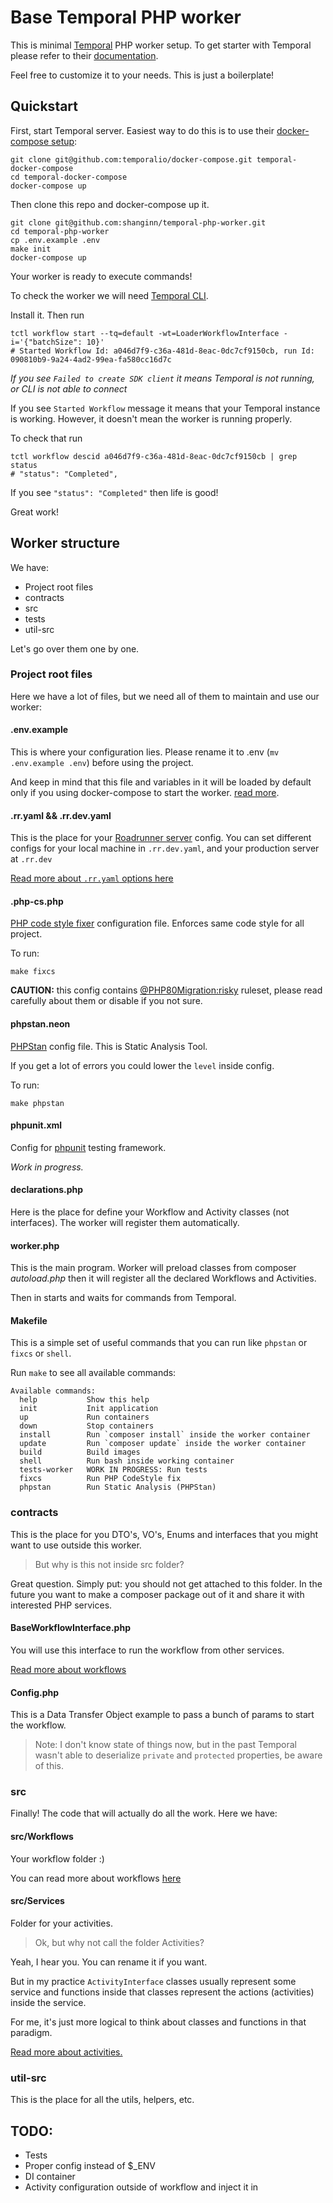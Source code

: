 # Base Temporal PHP worker

This is minimal [Temporal](https://temporal.io/) PHP worker setup.
To get starter with Temporal please refer to their [documentation](https://docs.temporal.io/php/introduction/).

Feel free to customize it to your needs. This is just a boilerplate!   

## Quickstart

First, start Temporal server. Easiest way to do this is to use their [docker-compose setup](https://github.com/temporalio/docker-compose):

```shell
git clone git@github.com:temporalio/docker-compose.git temporal-docker-compose
cd temporal-docker-compose
docker-compose up
```

Then clone this repo and docker-compose up it.

```shell
git clone git@github.com:shanginn/temporal-php-worker.git
cd temporal-php-worker
cp .env.example .env
make init
docker-compose up
```

Your worker is ready to execute commands!

To check the worker we will need [Temporal CLI](https://docs.temporal.io/tctl/).

Install it. Then run
```shell
tctl workflow start --tq=default -wt=LoaderWorkflowInterface -i='{"batchSize": 10}'
# Started Workflow Id: a046d7f9-c36a-481d-8eac-0dc7cf9150cb, run Id: 090810b9-9a24-4ad2-99ea-fa580cc16d7c
```

_If you see `Failed to create SDK client` it means Temporal is not running,
or CLI is not able to connect_

If you see `Started Workflow` message it means that your Temporal instance is working.
However, it doesn't mean the worker is running properly.

To check that run
```shell
tctl workflow descid a046d7f9-c36a-481d-8eac-0dc7cf9150cb | grep status
# "status": "Completed",
```

If you see `"status": "Completed"` then life is good!

Great work!

## Worker structure

We have:

- Project root files
- contracts
- src
- tests
- util-src

Let's go over them one by one.

### Project root files

Here we have a lot of files, but we need all of them to maintain and use our worker:

#### .env.example
This is where your configuration lies. Please rename it to .env (`mv .env.example .env`) before using the project.

And keep in mind that this file and variables in it will be loaded by default only if you using docker-compose
to start the worker. [read more](https://docs.docker.com/compose/env-file/).

#### .rr.yaml && .rr.dev.yaml
This is the place for your [Roadrunner server](https://roadrunner.dev/) config.
You can set different configs for your local machine in `.rr.dev.yaml`, and your production server at `.rr.dev`

[Read more about `.rr.yaml` options here](https://roadrunner.dev/docs/intro-config)

#### .php-cs.php
[PHP code style fixer](https://github.com/FriendsOfPHP/PHP-CS-Fixer) configuration file. Enforces same code style
for all project.

To run:
```shell
make fixcs
```

**CAUTION:** this config contains [@PHP80Migration:risky](https://cs.symfony.com/doc/ruleSets/PHP80MigrationRisky.html)
ruleset, please read carefully about them or disable if you not sure.

#### phpstan.neon
[PHPStan](https://github.com/phpstan/phpstan) config file. This is Static Analysis Tool.

If you get a lot of errors you could lower the `level` inside config.

To run:
```shell
make phpstan
```

#### phpunit.xml
Config for [phpunit](https://phpunit.de/) testing framework.

_Work in progress._

#### declarations.php
Here is the place for define your Workflow and Activity classes (not interfaces).
The worker will register them automatically. 

#### worker.php
This is the main program. Worker will preload classes from composer _autoload.php_ then
it will register all the declared Workflows and Activities.

Then in starts and waits for commands from Temporal.

#### Makefile
This is a simple set of useful commands that you can run like `phpstan` or `fixcs` or `shell`.

Run `make` to see all available commands:
```shell
Available commands:
  help           Show this help
  init           Init application
  up             Run containers
  down           Stop containers
  install        Run `composer install` inside the worker container
  update         Run `composer update` inside the worker container
  build          Build images
  shell          Run bash inside working container
  tests-worker   WORK IN PROGRESS: Run tests
  fixcs          Run PHP CodeStyle fix
  phpstan        Run Static Analysis (PHPStan)

```

### contracts
This is the place for you DTO's, VO's, Enums and interfaces that you might want to
use outside this worker.

> But why is this not inside src folder?

Great question. Simply put: you should not get attached to this folder. In the future
you want to make a composer package out of it and share it with interested PHP services.

#### BaseWorkflowInterface.php
You will use this interface to run the workflow from other services.

[Read more about workflows](https://docs.temporal.io/php/workflows)

#### Config.php
This is a Data Transfer Object example to pass a bunch of params to start the workflow.

> Note: I don't know state of things now, but in the past Temporal wasn't able to 
> deserialize `private` and `protected` properties, be aware of this.


### src
Finally! The code that will actually do all the work. Here we have:

#### src/Workflows
Your workflow folder :)

You can read more about workflows [here](https://docs.temporal.io/php/workflows)

#### src/Services
Folder for your activities.

> Ok, but why not call the folder Activities?

Yeah, I hear you. You can rename it if you want.

But in my practice `ActivityInterface` classes usually represent some service and
functions inside that classes represent the actions (activities) inside the service.

For me, it's just more logical to think about classes and functions in that paradigm.

[Read more about activities.](https://docs.temporal.io/php/activities)

### util-src
This is the place for all the utils, helpers, etc.

## TODO:

- Tests
- Proper config instead of $_ENV
- DI container
- Activity configuration outside of workflow and inject it in
